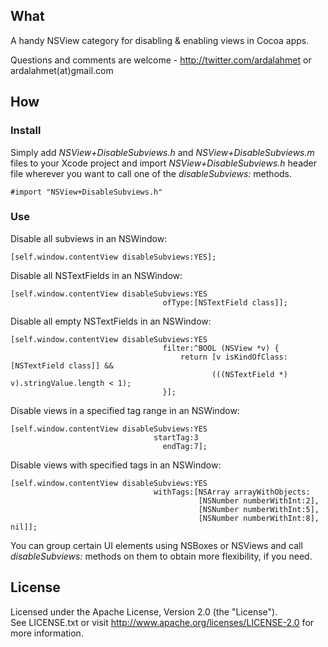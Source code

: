 
## What

A handy NSView category for disabling & enabling views in Cocoa apps.  

Questions and comments are welcome - http://twitter.com/ardalahmet or ardalahmet(at)gmail.com

## How

### Install

Simply add *NSView+DisableSubviews.h* and *NSView+DisableSubviews.m* files to your Xcode project and import *NSView+DisableSubviews.h* header file wherever you want to call one of the *disableSubviews:* methods.

    #import "NSView+DisableSubviews.h"

### Use

Disable all subviews in an NSWindow:

    [self.window.contentView disableSubviews:YES];

Disable all NSTextFields in an NSWindow:

    [self.window.contentView disableSubviews:YES
                                      ofType:[NSTextField class]];

Disable all empty NSTextFields in an NSWindow:

    [self.window.contentView disableSubviews:YES
                                      filter:^BOOL (NSView *v) {
                                          return [v isKindOfClass:[NSTextField class]] &&
                                                 (((NSTextField *) v).stringValue.length < 1);
                                      }];

Disable views in a specified tag range in an NSWindow:

    [self.window.contentView disableSubviews:YES
                                    startTag:3
                                      endTag:7];

Disable views with specified tags in an NSWindow:

    [self.window.contentView disableSubviews:YES
                                    withTags:[NSArray arrayWithObjects:
                                              [NSNumber numberWithInt:2],
                                              [NSNumber numberWithInt:5],
                                              [NSNumber numberWithInt:8], nil]];

You can group certain UI elements using NSBoxes or NSViews and call *disableSubviews:* methods on them to obtain more flexibility, if you need.

## License

Licensed under the Apache License, Version 2.0 (the "License").  
See LICENSE.txt or visit http://www.apache.org/licenses/LICENSE-2.0 for more information.
